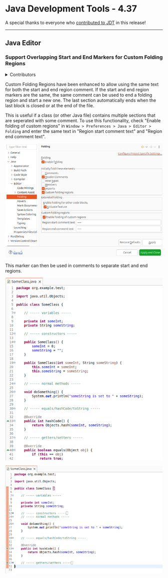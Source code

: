 # Java Development Tools - 4.37

A special thanks to everyone who [contributed to JDT](acknowledgements.md#java-development-tools) in this release!

<!--
---
## Java&trade; XX Support 
-->

<!--
---
## JUnit
-->


---
## Java Editor

### Support Overlapping Start and End Markers for Custom Folding Regions
<details>
<summary>Contributors</summary>

- [Daniel Schmid](https://github.com/danthe1st)
</details>

Custom Folding Regions have been enhanced to allow using the same text for both the start and end region comment.
If the start and end region markers are the same, the same comment can be used to end a folding region and start a new one.
The last section automatically ends when the last block is closed or at the end of the file.

This is useful if a class (or other Java file) contains multiple sections that are seperated with some comment.
To use this functionality, check "Enable folding of custom regions" in `Window > Preferences > Java > Editor > Folding` and enter the same text in "Region start comment text" and "Region end comment text".

![Preference window with folding of custom regions enabled and the start and end region markers set to the same text](images/overlappingStartEndCustomRegionMarkersPrefs.png)

This marker can then be used in comments to separate start and end regions.

![Java class with multiple sections seperated by comments](images/overlappingStartEndCustomRegionMarkersExpanded.png)

![The same Java class with some regions collapsed](images/overlappingStartEndCustomRegionMarkersCollapsed.png)



<!--
---
## Java Views and Dialogs
-->

<!--
---
## Java Compiler
-->

<!--
---
## Java Formatter
-->

<!--
---
## Debug
-->

<!--
### JDT Developers
--> 
